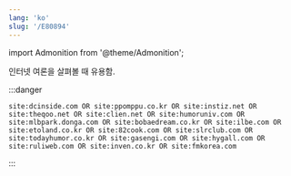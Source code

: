 ```yaml
---
lang: 'ko'
slug: '/E80894'
---
```


import Admonition from '@theme/Admonition';

인터넷 여론을 살펴볼 때 유용함.

:::danger

```
site:dcinside.com OR site:ppomppu.co.kr OR site:instiz.net OR site:theqoo.net OR site:clien.net OR site:humoruniv.com OR site:mlbpark.donga.com OR site:bobaedream.co.kr OR site:ilbe.com OR site:etoland.co.kr OR site:82cook.com OR site:slrclub.com OR site:todayhumor.co.kr OR site:gasengi.com OR site:hygall.com OR site:ruliweb.com OR site:inven.co.kr OR site:fmkorea.com
```

:::
